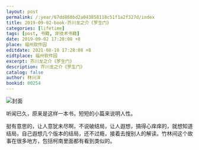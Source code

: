 ```yaml
---
layout: post
permalink: /:year/67dd868bd2a043858118c51f1a2f327d/index
title: 2019-09-02-book-芥川龙之介《罗生门》
categories: [lifetime]
tags: [post, 书籍, 非技术书籍]
date: 2019-09-02 17:28:08 +8
place: 福州软件园
editdate: 2021-08-10 17:28:08 +8
eidtplace: 福州软件园
excerpt: 芥川龙之介《罗生门》
description: 芥川龙之介《罗生门》
catalog: false
author: 林兴洋
bookid: 00254
---
```


![封面](https://gitee.com/linxingyang/at-2020-10-02-image/raw/master/image/T-talks/image/2019/books/lsm.png)

听闻已久，原来是这样一本书，短短的小篇来说明人性。

挺有意思的，让人意犹未尽啊，不说破结局，让人遐想，搞得心痒痒的，就想知道结局，自己遐想几个版本的结局，还不过瘾，接着去搜别人的解读。竹林间这个故事在很多地方，包括柯南里面都有看到类似的。
